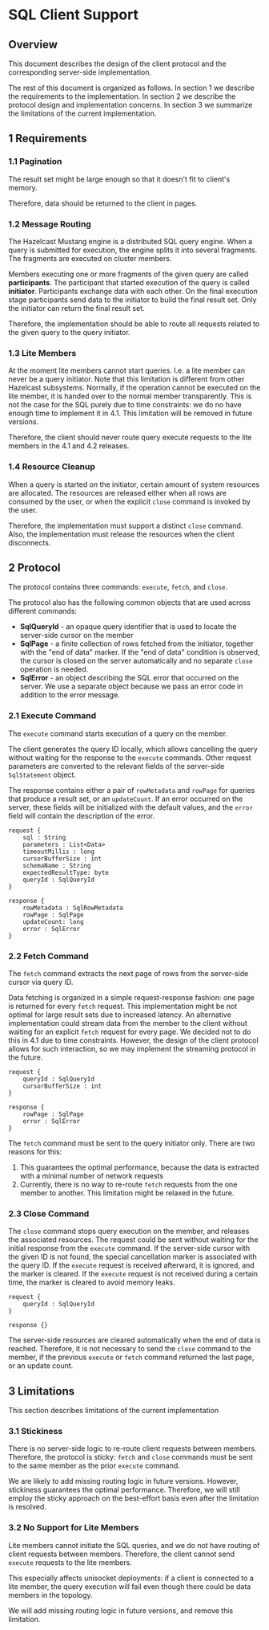 # SQL Client Support

## Overview

This document describes the design of the client protocol and the corresponding server-side implementation.    

The rest of this document is organized as follows. In section 1 we describe the requirements to the implementation. In 
section 2 we describe the protocol design and implementation concerns. In section 3 we summarize the limitations of the current
implementation.

## 1 Requirements

### 1.1 Pagination

The result set might be large enough so that it doesn't fit to client's memory. 

Therefore, data should be returned to the client in pages.

### 1.2 Message Routing

The Hazelcast Mustang engine is a distributed SQL query engine. When a query is submitted for execution, the engine splits
it into several fragments. The fragments are executed on cluster members. 

Members executing one or more fragments of the given query are called **participants**. The participant that started execution 
of the query is called **initiator**. Participants exchange data with each other. On the final execution stage participants send
data to the initiator to build the final result set. Only the initiator can return the final result set. 

Therefore, the implementation should be able to route all requests related to the given query to the query initiator. 

### 1.3 Lite Members

At the moment lite members cannot start queries. I.e. a lite member can never be a query initiator. Note that this limitation
is different from other Hazelcast subsystems. Normally, if the operation cannot be executed on the lite member, it is handed 
over to the normal member transparently. This is not the case for the SQL purely due to time constraints: we do no have enough
time to implement it in 4.1. This limitation will be removed in future versions.

Therefore, the client should never route query execute requests to the lite members in the 4.1 and 4.2 releases. 

### 1.4 Resource Cleanup

When a query is started on the initiator, certain amount of system resources are allocated. The resources are released either
when all rows are consumed by the user, or when the explicit `close` command is invoked by the user.

Therefore, the implementation must support a distinct `close` command. Also, the implementation must release the resources when
the client disconnects.

## 2 Protocol

The protocol contains three commands: `execute`, `fetch`, and `close`.

The protocol also has the following common objects that are used across different commands:
- **SqlQueryId** - an opaque query identifier that is used to locate the server-side cursor on the member
- **SqlPage** - a finite collection of rows fetched from the initiator, together with the "end of data" marker. If the 
  "end of data" condition is observed, the cursor is closed on the server automatically and no separate `close` operation is 
  needed.
- **SqlError** - an object describing the SQL error that occurred on the server. We use a separate object because we pass an 
  error code in addition to the error message.

### 2.1 Execute Command

The `execute` command starts execution of a query on the member. 

The client generates the query ID locally, which allows cancelling the query without waiting for the response to the `execute` 
commands. Other request parameters are converted to the relevant fields of the server-side `SqlStatement` object.

The response contains either a pair of `rowMetadata` and `rowPage` for queries that produce a result set, or an `updateCount`.
If an error occurred on the server, these fields will be initialized with the default values, and the `error` field will contain
the description of the error.

```
request {
    sql : String 
    parameters : List<Data>
    timeoutMillis : long
    cursorBufferSize : int
    schemaName : String
    expectedResultType: byte
    queryId : SqlQueryId
}

response {
    rowMetadata : SqlRowMetadata
    rowPage : SqlPage
    updateCount: long
    error : SqlError
}
```

### 2.2 Fetch Command

The `fetch` command extracts the next page of rows from the server-side cursor via query ID. 

Data fetching is organized in a simple request-response fashion: one page is returned for every `fetch` request. This 
implementation might be not optimal for large result sets due to increased latency. An alternative implementation could stream
data from the member to the client without waiting for an explicit `fetch` request for every page. We decided not to do this in
4.1 due to time constraints. However, the design of the client protocol allows for such interaction, so we may implement the 
streaming protocol in the future. 

```
request {
    queryId : SqlQueryId
    cursorBufferSize : int
}

response {
    rowPage : SqlPage
    error : SqlError
}
```

The `fetch` command must be sent to the query initiator only. There are two reasons for this:
1. This guarantees the optimal performance, because the data is extracted with a minimal number of network requests
1. Currently, there is no way to re-route `fetch` requests from the one member to another. This limitation might be relaxed in
   the future.

### 2.3 Close Command

The `close` command stops query execution on the member, and releases the associated resources. The request could be sent
without waiting for the initial response from the `execute` command. If the server-side cursor with the given ID is not found, 
the special cancellation marker is associated with the query ID. If the `execute` request is received afterward, it is 
ignored, and the marker is cleared. If the `execute` request is not received during a certain time, the marker is cleared
to avoid memory leaks.

```
request {
    queryId : SqlQueryId
}

response {}
```

The server-side resources are cleared automatically when the end of data is reached. Therefore, it is not necessary to send
the `close` command to the member, if the previous `execute` or `fetch` command returned the last page, or an update count.
  
## 3 Limitations

This section describes limitations of the current implementation

### 3.1 Stickiness

There is no server-side logic to re-route client requests between members. Therefore, the protocol is sticky: `fetch` and 
`close` commands must be sent to the same member as the prior `execute` command.

We are likely to add missing routing logic in future versions. However, stickiness guarantees the optimal performance. Therefore,
we will still employ the sticky approach on the best-effort basis even after the limitation is resolved. 

### 3.2 No Support for Lite Members

Lite members cannot initiate the SQL queries, and we do not have routing of client requests between members. Therefore, the 
client cannot send `execute` requests to the lite members. 

This especially affects unisocket deployments: if a client is connected to a lite member, the query execution will fail
even though there could be data members in the topology. 

We will add missing routing logic in future versions, and remove this limitation. 
